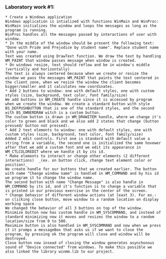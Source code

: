 
### Laboratory work #1:
    * Create a Windows application  
	Windows application is intialized with functions WinMain and WinProc:
	WinMain initializes the window and loops the messages as long as the program is running.  
	WinProc handles all the messages passed by interactions of user with window.  
    * In the middle of the window should be present the following text: "Done with Pride and Prejudice by student name". Replace student name with your name.
	Text was created using DrawText function. We draw the text by handling WM_PAINT that window passes message when window is created.  
    * On windows resize, text should reflow and be in window's middle (vertically and horizontally)
	The text is always centered because when we create or resize the window we pass the messages WM_PAINT that paints the text centered in the client zone, when we resize the window the client becomes bigger/smaller and it calculates new coordinates.  
    * Add 2 buttons to window: one with default styles, one with custom styles (size, background, text color, font family/size)
	We add buttons in WM_CREATE handle since it is accessed by program when we create the window. We create a standard button with style BS_DEFPUSHBUTTON that is one of the standard styles, and the second with BS_OWNERDRAW witch is a custom button.  
	The custom button is drawn in WM_DRAWITEM handle, where we change it's color to green and black and we also add 2 states that change (button pressed/ button not pressed).  
    * Add 2 text elements to window: one with default styles, one with custom styles (size, background, text color, font family/size)
	Added 2 edit controls. First one is standard with default value a string from a variable, the second one is initialized the same hovewer after that we add a custom font and we edit its appearance in WM_CTLCOLOREDIT where we handle it by its id.  
    * Make elements to interact or change other elements (2 different interactions)  _(ex. on button click, change text element color or position)_
	We create handle for our buttons that we created earlier. The button with name "Change window name" is handled in WM_COMMAND and by his id we program it to change the window name.  
	The second button with name "Change Message" is also handle in WM_COMMAND by its id, and it's function is to change a variable that is printed in our previous exercise in the center of the screen.  
    * Change behavior of different window actions (at least 3). For ex.: on clicking close button, move window to a random location on display working space
	We changed the behavior of all 3 buttons on top of the window.  
	Minimize button now has custom handle in WM_SYSCOMMAND, and instead of standard minimizing now it moves and resizes the window to a random location/size from 0 to 500.  
	Maximize button is also handled in WM_SYSCOMMAND and now when we press it it promps a messageBox that asks us if we want to close the program, by pressing ok the program will close and window will be destroyed.  
	Close button now insead of closing the window generates asynchonous sound of "Device connected" from windows. To make this possible we also linked the library winmm.lib to our project. 
